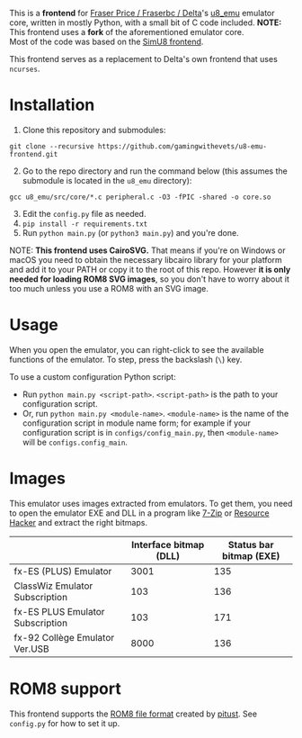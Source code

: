 This is a **frontend** for [Fraser Price / Fraserbc / Delta](https://github.com/Fraserbc)'s [u8_emu](https://github.com/Fraserbc/u8_emu) emulator core, written in mostly Python, with a small bit of C code included. 
**NOTE:** This frontend uses a **fork** of the aforementioned emulator core.  
Most of the code was based on the [SimU8 frontend](https://github.com/gamingwithevets/simu8-frontend).

This frontend serves as a replacement to Delta's own frontend that uses `ncurses`.

# Installation
1. Clone this repository and submodules:
```shell
git clone --recursive https://github.com/gamingwithevets/u8-emu-frontend.git
```
2. Go to the repo directory and run the command below (this assumes the submodule is located in the `u8_emu` directory):
```shell
gcc u8_emu/src/core/*.c peripheral.c -O3 -fPIC -shared -o core.so
```
3. Edit the `config.py` file as needed.
4. `pip install -r requirements.txt`
5. Run `python main.py` (or `python3 main.py`) and you're done.

NOTE: **This frontend uses CairoSVG.** That means if you're on Windows or macOS 
 you need to obtain the necessary libcairo library for your platform and add it to your PATH or copy it to the root of this repo. However **it is only needed for loading ROM8 SVG images**, so you don't have to worry about it too much unless you use a ROM8 with an SVG image.

# Usage
When you open the emulator, you can right-click to see the available functions of the emulator. To step, press the backslash (`\`) key.

To use a custom configuration Python script:
- Run `python main.py <script-path>`. `<script-path>` is the path to your configuration script.
- Or, run `python main.py <module-name>`. `<module-name>` is the name of the configuration script in module name form; for example if your configuration script is in `configs/config_main.py`, then `<module-name>` will be `configs.config_main`.

# Images
This emulator uses images extracted from emulators. To get them, you need to open the emulator EXE and DLL in a program like [7-Zip](https://7-zip.org) or [Resource Hacker](http://angusj.com/resourcehacker)
and extract the right bitmaps.

| | Interface bitmap (DLL) | Status bar bitmap (EXE) |
|--|--|--|
| fx-ES (PLUS) Emulator            | 3001 | 135
| ClassWiz Emulator Subscription   | 103  | 136
| fx-ES PLUS Emulator Subscription | 103  | 171
| fx-92 Collège Emulator Ver.USB   | 8000 | 136

# ROM8 support
This frontend supports the [ROM8 file format](https://hackmd.io/@pitust/HkgeNr6Mp) created by [pitust](https://github.com/pitust). See `config.py` for how to set it up.

